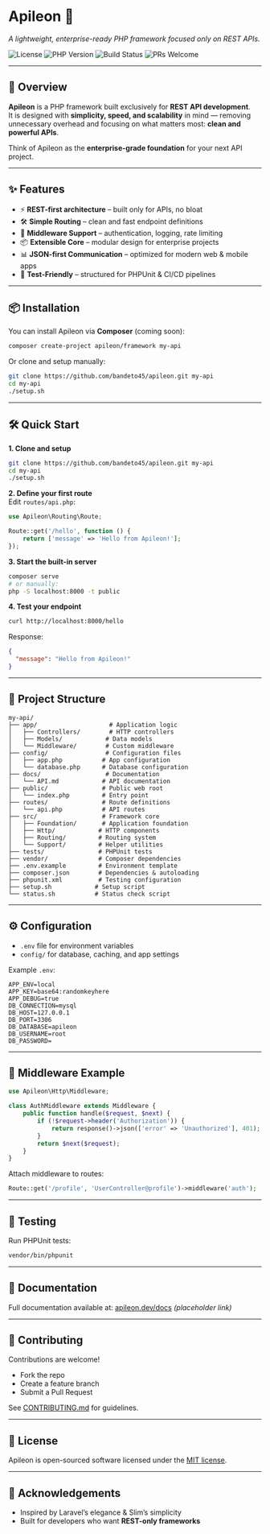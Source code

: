 # Apileon 🦁
_A lightweight, enterprise-ready PHP framework focused only on REST APIs._

![License](https://img.shields.io/badge/license-MIT-blue.svg)
![PHP Version](https://img.shields.io/badge/PHP-%3E%3D8.1-8892BF.svg)
![Build Status](https://img.shields.io/badge/build-passing-brightgreen.svg)
![PRs Welcome](https://img.shields.io/badge/PRs-welcome-green.svg)

---

## 🚀 Overview
**Apileon** is a PHP framework built exclusively for **REST API development**.  
It is designed with **simplicity, speed, and scalability** in mind — removing unnecessary overhead and focusing on what matters most: **clean and powerful APIs**.

Think of Apileon as the **enterprise-grade foundation** for your next API project.

---

## ✨ Features
- ⚡ **REST-first architecture** – built only for APIs, no bloat  
- 🛠 **Simple Routing** – clean and fast endpoint definitions  
- 🔐 **Middleware Support** – authentication, logging, rate limiting  
- 📦 **Extensible Core** – modular design for enterprise projects  
- 📊 **JSON-first Communication** – optimized for modern web & mobile apps  
- 🧪 **Test-Friendly** – structured for PHPUnit & CI/CD pipelines  

---

## 📦 Installation
You can install Apileon via **Composer** (coming soon):

```bash
composer create-project apileon/framework my-api
```

Or clone and setup manually:

```bash
git clone https://github.com/bandeto45/apileon.git my-api
cd my-api
./setup.sh
```

---

## 🛠 Quick Start

**1. Clone and setup**
```bash
git clone https://github.com/bandeto45/apileon.git my-api
cd my-api
./setup.sh
```

**2. Define your first route**  
Edit `routes/api.php`:
```php
use Apileon\Routing\Route;

Route::get('/hello', function () {
    return ['message' => 'Hello from Apileon!'];
});
```

**3. Start the built-in server**
```bash
composer serve
# or manually:
php -S localhost:8000 -t public
```

**4. Test your endpoint**
```bash
curl http://localhost:8000/hello
```
Response:
```json
{
  "message": "Hello from Apileon!"
}
```

---

## 📂 Project Structure
```
my-api/
├── app/                    # Application logic
│   ├── Controllers/        # HTTP controllers
│   ├── Models/            # Data models
│   └── Middleware/        # Custom middleware
├── config/                # Configuration files
│   ├── app.php           # App configuration
│   └── database.php      # Database configuration
├── docs/                  # Documentation
│   └── API.md            # API documentation
├── public/               # Public web root
│   └── index.php         # Entry point
├── routes/               # Route definitions
│   └── api.php           # API routes
├── src/                  # Framework core
│   ├── Foundation/       # Application foundation
│   ├── Http/            # HTTP components
│   ├── Routing/         # Routing system
│   └── Support/         # Helper utilities
├── tests/               # PHPUnit tests
├── vendor/              # Composer dependencies
├── .env.example         # Environment template
├── composer.json        # Dependencies & autoloading
├── phpunit.xml          # Testing configuration
├── setup.sh            # Setup script
└── status.sh           # Status check script
```

---

## ⚙️ Configuration
- `.env` file for environment variables  
- `config/` for database, caching, and app settings  

Example `.env`:
```env
APP_ENV=local
APP_KEY=base64:randomkeyhere
APP_DEBUG=true
DB_CONNECTION=mysql
DB_HOST=127.0.0.1
DB_PORT=3306
DB_DATABASE=apileon
DB_USERNAME=root
DB_PASSWORD=
```

---

## 🧩 Middleware Example
```php
use Apileon\Http\Middleware;

class AuthMiddleware extends Middleware {
    public function handle($request, $next) {
        if (!$request->header('Authorization')) {
            return response()->json(['error' => 'Unauthorized'], 401);
        }
        return $next($request);
    }
}
```

Attach middleware to routes:
```php
Route::get('/profile', 'UserController@profile')->middleware('auth');
```

---

## 🧪 Testing
Run PHPUnit tests:
```bash
vendor/bin/phpunit
```

---

## 📖 Documentation
Full documentation available at: [apileon.dev/docs](https://apileon.dev/docs) *(placeholder link)*

---

## 🤝 Contributing
Contributions are welcome!  
- Fork the repo  
- Create a feature branch  
- Submit a Pull Request  

See [CONTRIBUTING.md](CONTRIBUTING.md) for guidelines.

---

## 📜 License
Apileon is open-sourced software licensed under the [MIT license](LICENSE).

---

## 🌟 Acknowledgements
- Inspired by Laravel’s elegance & Slim’s simplicity  
- Built for developers who want **REST-only frameworks**  
